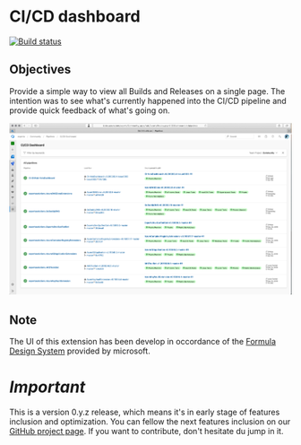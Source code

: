 # CI/CD dashboard
[![Build status](https://dev.azure.com/experta/ExpertaSolutions/_apis/build/status/GitHub-VstsDasboard-CI)](https://dev.azure.com/experta/ExpertaSolutions/_build/latest?definitionId=204)

## Objectives

Provide a simple way to view all Builds and Releases on a single page.
The intention was to see what's currently happened into the CI/CD pipeline and provide quick feedback of what's going on.

![CICD_Screencapture](screenshots/CI_CD_Dashboard.png)

## Note
The UI of this extension has been develop in occordance of the [Formula Design System](https://developer.microsoft.com/en-ca/azure-devops) provided by microsoft.

# ***Important***
This is a version 0.y.z release, which means it's in early stage of features inclusion and optimization.
You can fellow the next features inclusion on our [GitHub project page](https://github.com/expertasolutions/VstsDashboard/issues). If you want to contribute, don't hesitate du jump in it.